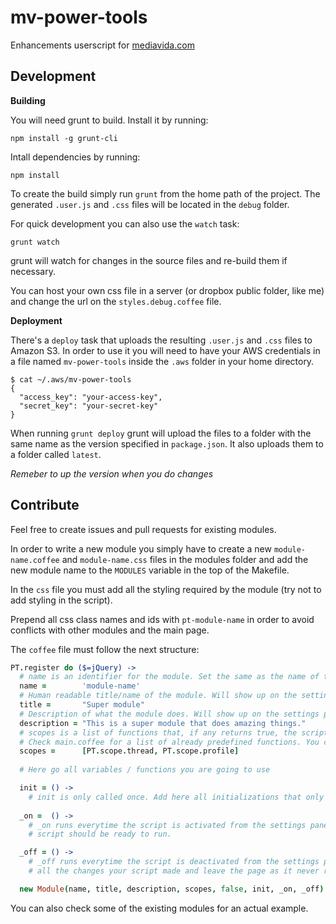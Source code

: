 mv-power-tools
==============

Enhancements userscript for [mediavida.com](http://www.mediavida.com)

Development
-----------

**Building**

You will need grunt to build. Install it by running:
```
npm install -g grunt-cli
```

Intall dependencies by running:
```
npm install
```

To create the build simply run `grunt` from the home path of the project.
The generated `.user.js` and `.css` files will be located in the `debug` folder.

For quick development you can also use the `watch` task:
```
grunt watch
```
grunt will watch for changes in the source files and re-build them if necessary.

You can host your own css file in a server (or dropbox public folder, like me) and change the url on the `styles.debug.coffee` file.

**Deployment**

There's a `deploy` task that uploads the resulting `.user.js` and `.css` files to Amazon S3. In order to use it you will need to have your AWS credentials in a file named `mv-power-tools` inside the `.aws` folder in your home directory.
```
$ cat ~/.aws/mv-power-tools
{
  "access_key": "your-access-key",
  "secret_key": "your-secret-key"
}
```

When running `grunt deploy` grunt will upload the files to a folder with the same name as the version specified in `package.json`. It also uploads them to a folder called `latest`.

*Remeber to up the version when you do changes*

Contribute
----------
Feel free to create issues and pull requests for existing modules.

In order to write a new module you simply have to create a new `module-name.coffee` and `module-name.css` files in the modules folder and add the new module name to the `MODULES` variable in the top of the Makefile.

In the `css` file you must add all the styling required by the module (try not to add styling in the script).

Prepend all css class names and ids with `pt-module-name` in order to avoid conflicts with other modules and the main page.

The `coffee` file must follow the next structure:

```coffeescript
PT.register do ($=jQuery) ->
  # name is an identifier for the module. Set the same as the name of the file.
  name =        'module-name'
  # Human readable title/name of the module. Will show up on the settings panel.
  title =       "Super module"
  # Description of what the module does. Will show up on the settings panel.
  description = "This is a super module that does amazing things."
  # scopes is a list of functions that, if any returns true, the script will run
  # Check main.coffee for a list of already predefined functions. You can also add your own functions.
  scopes =      [PT.scope.thread, PT.scope.profile]
  
  # Here go all variables / functions you are going to use

  init = () ->
    # init is only called once. Add here all initializations that only need to be executed once.
    
  _on =  () ->
    # _on runs everytime the script is activated from the settings panel. After calling _on your
    # script should be ready to run.

  _off = () ->
    # _off runs everytime the script is deactivated from the settings panel. This should revert
    # all the changes your script made and leave the page as it never run.

  new Module(name, title, description, scopes, false, init, _on, _off)
```

You can also check some of the existing modules for an actual example.
